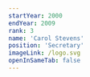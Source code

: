 ```yaml
---
startYear: 2000
endYear: 2009
rank: 3
name: 'Carol Stevens'
position: 'Secretary'
imageLink: /logo.svg
openInSameTab: false
---
```

